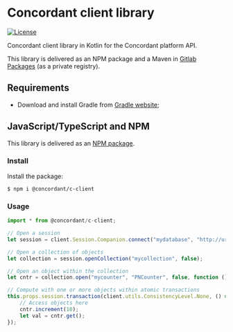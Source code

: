 # Concordant client library

[![License](https://img.shields.io/badge/license-MIT-green)](https://opensource.org/licenses/MIT)

Concordant client library in Kotlin for the Concordant platform API.

This library is delivered as an NPM package and a Maven in [Gitlab Packages](
https://gitlab.inria.fr/concordant/software/c-client/-/packages)
(as a private registry).

## Requirements

- Download and install Gradle from [Gradle website](https://gradle.org/install/);

## JavaScript/TypeScript and NPM

This library is delivered as
an [NPM package](https://www.npmjs.com/package/@concordant/c-client).

### Install

Install the package:
``` shell
$ npm i @concordant/c-client
```

### Usage

```typescript
import * from @concordant/c-client;

// Open a session
let session = client.Session.Companion.connect("mydatabase", "http://url-to-c-service", "credentials");

// Open a collection of objects
let collection = session.openCollection("mycollection", false);

// Open an object within the collection
let cntr = collection.open("mycounter", "PNCounter", false, function () {return});

// Compute with one or more objects within atomic transactions
this.props.session.transaction(client.utils.ConsistencyLevel.None, () => {
    // Access objects here
    cntr.increment(10);
    let val = cntr.get();
});
```
